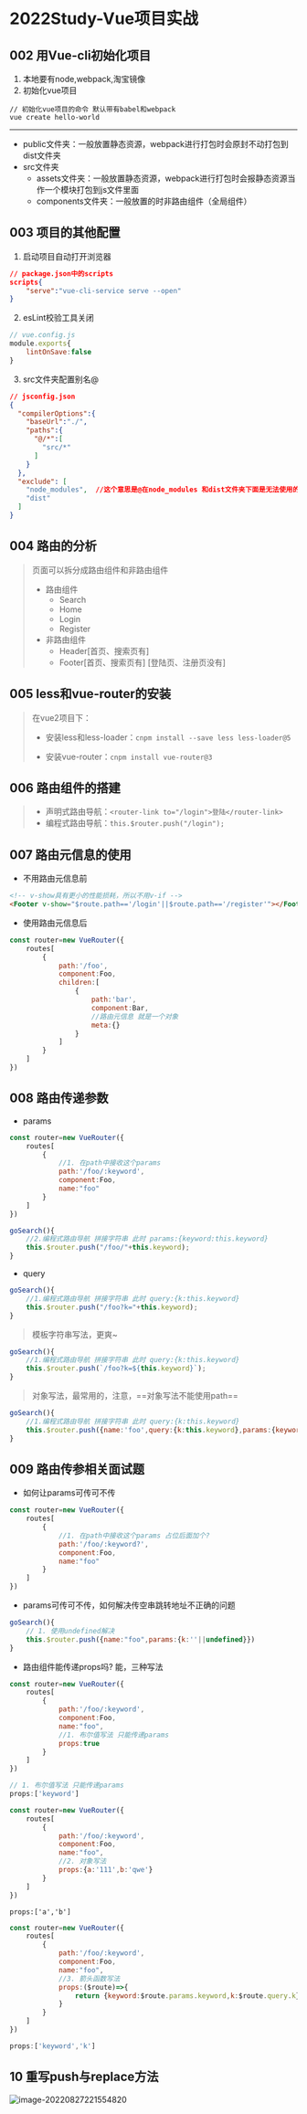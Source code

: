 # 2022Study-Vue项目实战

## 002 用Vue-cli初始化项目

1. 本地要有node,webpack,淘宝镜像
2. 初始化vue项目

```
// 初始化vue项目的命令 默认带有babel和webpack
vue create hello-world
```

-----

- public文件夹：一般放置静态资源，webpack进行打包时会原封不动打包到dist文件夹
- src文件夹
  - assets文件夹：一般放置静态资源，webpack进行打包时会报静态资源当作一个模块打包到js文件里面
  - components文件夹：一般放置的时非路由组件（全局组件）

## 003 项目的其他配置

1. 启动项目自动打开浏览器

```json
// package.json中的scripts
scripts{
	"serve":"vue-cli-service serve --open"
}
```

2. esLint校验工具关闭

```js
// vue.config.js
module.exports{
    lintOnSave:false
}
```

3. src文件夹配置别名@

```json
// jsconfig.json
{
  "compilerOptions":{
    "baseUrl":"./",
    "paths":{
      "@/*":[
        "src/*"
      ]
    }
  },
  "exclude": [
    "node_modules",  //这个意思是@在node_modules 和dist文件夹下面是无法使用的
    "dist"
  ]
}
```

## 004 路由的分析

> 页面可以拆分成路由组件和非路由组件
>
> - 路由组件
>   - Search
>   - Home
>   - Login
>   - Register
> - 非路由组件
>   - Header[首页、搜索页有]
>   - Footer[首页、搜索页有] [登陆页、注册页没有]

## 005 less和vue-router的安装

> 在vue2项目下：
>
> - 安装less和less-loader：`cnpm install --save less less-loader@5` 
>
> - 安装vue-router：`cnpm install vue-router@3`

## 006 路由组件的搭建

> - 声明式路由导航：`<router-link to="/login">登陆</router-link>`
> - 编程式路由导航：`this.$router.push("/login");`

## 007 路由元信息的使用

- 不用路由元信息前

```html
<!-- v-show具有更小的性能损耗，所以不用v-if -->
<Footer v-show="$route.path=='/login'||$route.path=='/register'"></Footer>
```

- 使用路由元信息后

```js
const router=new VueRouter({
    routes[
    	{
    		path:'/foo',
    		component:Foo,
    		children:[
    			{
    				path:'bar',
    				component:Bar,
    				//路由元信息 就是一个对象
    				meta:{}
				}
    		]
		}
    ]
})
```

## 008 路由传递参数

- params

```js
const router=new VueRouter({
    routes[
    	{
    		//1. 在path中接收这个params
    		path:'/foo/:keyword',
    		component:Foo,
    		name:"foo"
		}
    ]
})
```

```js
goSearch(){
    //2.编程式路由导航 拼接字符串 此时 params:{keyword:this.keyword}
	this.$router.push("/foo/"+this.keyword);
}
```

- query

```js
goSearch(){
    //1.编程式路由导航 拼接字符串 此时 query:{k:this.keyword}
	this.$router.push("/foo?k="+this.keyword);
}
```

> 模板字符串写法，更爽~

```js
goSearch(){
    //1.编程式路由导航 拼接字符串 此时 query:{k:this.keyword}
	this.$router.push(`/foo?k=${this.keyword}`);
}
```

> 对象写法，最常用的，注意，==对象写法不能使用path==

```js
goSearch(){
    //1.编程式路由导航 拼接字符串 此时 query:{k:this.keyword}
	this.$router.push({name:'foo',query:{k:this.keyword},params:{keyword:this.keyword.toUpperCase()}});
}
```

## 009 路由传参相关面试题

- 如何让params可传可不传

```js
const router=new VueRouter({
    routes[
    	{
    		//1. 在path中接收这个params 占位后面加个?
    		path:'/foo/:keyword?',
    		component:Foo,
    		name:"foo"
		}
    ]
})
```

- params可传可不传，如何解决传空串跳转地址不正确的问题

```js
goSearch(){
    // 1. 使用undefined解决
	this.$router.push({name:"foo",params:{k:''||undefined}})
}
```

- 路由组件能传递props吗? 能，三种写法

```js
const router=new VueRouter({
    routes[
    	{	
    		path:'/foo/:keyword',
    		component:Foo,
    		name:"foo",
    		//1. 布尔值写法 只能传递params 
    		props:true
		}
    ]
})
```

```js
// 1. 布尔值写法 只能传递params 
props:['keyword']
```



```js
const router=new VueRouter({
    routes[
    	{	
    		path:'/foo/:keyword',
    		component:Foo,
    		name:"foo",
    		//2. 对象写法 
    		props:{a:'111',b:'qwe'}
		}
    ]
})
```

```
props:['a','b']
```



```js
const router=new VueRouter({
    routes[
    	{	
    		path:'/foo/:keyword',
    		component:Foo,
    		name:"foo",
    		//3. 箭头函数写法 
    		props:($route)=>{
    			return {keyword:$route.params.keyword,k:$route.query.k};
			}
		}
    ]
})
```

```js
props:['keyword','k']
```

## 10 重写push与replace方法

![image-20220827221554820](images/image-20220827221554820.png)
